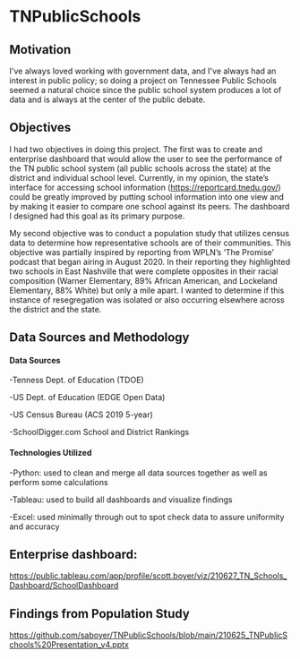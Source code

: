 # TNPublicSchools

## Motivation

I've always loved working with government data, and I've always had an interest in public policy; so doing a project on Tennessee Public Schools seemed a natural choice since the public school system produces a lot of data and is always at the center of the public debate. 

## Objectives

I had two objectives in doing this project. The first was to create and enterprise dashboard that would allow the user to see the performance of the TN public school system (all public schools across the state) at the district and individual school level. Currently, in my opinion, the state’s interface for accessing school information (https://reportcard.tnedu.gov/) could be greatly improved by putting school information into one view and by making it easier to compare one school against its peers. The dashboard I designed had this goal as its primary purpose.

My second objective was to conduct a population study that utilizes census data to determine how representative schools are of their communities. This objective was partially inspired by reporting from WPLN’s ‘The Promise’ podcast that began airing in August 2020. In their reporting they highlighted two schools in East Nashville that were complete opposites in their racial composition (Warner Elementary, 89% African American, and Lockeland Elementary, 88% White) but only a mile apart. I wanted to determine if this instance of resegregation was isolated or also occurring elsewhere across the district and the state. 

## Data Sources and Methodology

#### Data Sources
-Tenness Dept. of Education (TDOE)

-US Dept. of Education (EDGE Open Data)

-US Census Bureau (ACS 2019 5-year)

-SchoolDigger.com School and District Rankings

#### Technologies Utilized
-Python: used to clean and merge all data sources together as well as perform some calculations

-Tableau: used to build all dashboards and visualize findings

-Excel: used minimally through out to spot check data to assure uniformity and accuracy

## Enterprise dashboard:
https://public.tableau.com/app/profile/scott.boyer/viz/210627_TN_Schools_Dashboard/SchoolDashboard

## Findings from Population Study
https://github.com/saboyer/TNPublicSchools/blob/main/210625_TNPublicSchools%20Presentation_v4.pptx

